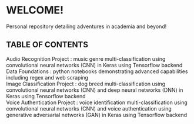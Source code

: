 # WELCOME!
Personal repository detailing adventures in academia and beyond!

## TABLE OF CONTENTS
Audio Recognition Project : music genre multi-classification using convolutional neural networks (CNN) in Keras using Tensorflow backend </br>
Data Foundations : python notebooks demonstrating advanced capabilities including regex and web scraping </br>
Image Classification Project : dog breed multi-classification using convolutional neural networks (CNN) and deep neural networks (DNN) in Keras using Tensorflow backend </br>
Voice Authentication Project : voice identification multi-classification using convolutional neural networks (CNN) and voice authentication using generative adversarial networks (GAN) in Keras using Tensorflow backend </br>
